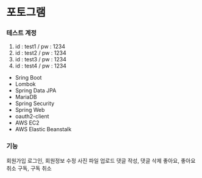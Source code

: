 # 포토그램

### 테스트 계정
1. id : test1 / pw : 1234
2. id : test2 / pw : 1234
3. id : test3 / pw : 1234
4. id : test4 / pw : 1234

- Sring Boot
- Lombok
- Spring Data JPA
- MariaDB
- Spring Security
- Spring Web
- oauth2-client
- AWS EC2
- AWS Elastic Beanstalk

### 기능

회원가입
로그인, 회원정보 수정
사진 파일 업로드
댓글 작성, 댓글 삭제
좋아요, 좋아요 취소
구독, 구독 취소
